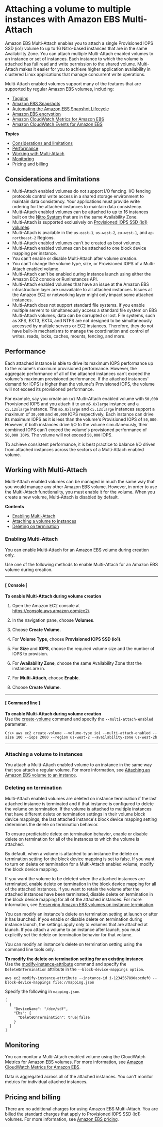 # Attaching a volume to multiple instances with Amazon EBS Multi\-Attach<a name="ebs-volumes-multi"></a>

Amazon EBS Multi\-Attach enables you to attach a single Provisioned IOPS SSD \(io1\) volume to up to 16 Nitro\-based instances that are in the same Availability Zone\. You can attach multiple Multi\-Attach enabled volumes to an instance or set of instances\. Each instance to which the volume is attached has full read and write permission to the shared volume\. Multi\-Attach makes it easier for you to achieve higher application availability in clustered Linux applications that manage concurrent write operations\.

Multi\-Attach enabled volumes support many of the features that are supported by regular Amazon EBS volumes, including:
+ [Tagging](Using_Tags.md)
+ [Amazon EBS Snapshots](EBSSnapshots.md)
+ [Automating the Amazon EBS Snapshot Lifecycle](snapshot-lifecycle.md)
+ [Amazon EBS encryption](EBSEncryption.md)
+ [Amazon CloudWatch Metrics for Amazon EBS](using_cloudwatch_ebs.md)
+ [Amazon CloudWatch Events for Amazon EBS](ebs-cloud-watch-events.md)

**Topics**
+ [Considerations and limitations](#considerations)
+ [Performance](#perf)
+ [Working with Multi\-Attach](#working)
+ [Monitoring](#monitoring)
+ [Pricing and billing](#pricing)

## Considerations and limitations<a name="considerations"></a>
+ Multi\-Attach enabled volumes do not support I/O fencing\. I/O fencing protocols control write access in a shared storage environment to maintain data consistency\. Your applications must provide write ordering for the attached instances to maintain data consistency\.
+ Multi\-Attach enabled volumes can be attached to up to 16 instances built on the [Nitro System](instance-types.md#ec2-nitro-instances) that are in the same Availability Zone\.
+ Multi\-Attach is supported exclusively on [Provisioned IOPS SSD \(io1\) volumes](ebs-volume-types.md#EBSVolumeTypes_piops)\.
+ Multi\-Attach is available in the `us-east-1`, `us-west-2`, `eu-west-1`, and `ap-northeast-2` Regions\.
+ Multi\-Attach enabled volumes can't be created as boot volumes\.
+ Multi\-Attach enabled volumes can be attached to one block device mapping per instance\.
+ You can't enable or disable Multi\-Attach after volume creation\.
+ You can't change the volume type, size, or Provisioned IOPS of a Multi\-Attach enabled volume\.
+ Multi\-Attach can't be enabled during instance launch using either the Amazon EC2 console or RunInstances API\.
+ Multi\-Attach enabled volumes that have an issue at the Amazon EBS infrastructure layer are unavailable to all attached instances\. Issues at the Amazon EC2 or networking layer might only impact some attached instances\.
+ Multi\-Attach does not support standard file systems\. If you enable multiple servers to simultaneously access a standard file system on EBS Multi\-Attach volumes, data can be corrupted or lost\. File systems, such as XFS, EXT3, EXT4, and NTFS are not designed to be simultaneously accessed by multiple servers or EC2 instances\. Therefore, they do not have built\-in mechanisms to manage the coordination and control of writes, reads, locks, caches, mounts, fencing, and more\. 

## Performance<a name="perf"></a>

Each attached instance is able to drive its maximum IOPS performance up to the volume's maximum provisioned performance\. However, the aggregate performance of all of the attached instances can't exceed the volume's maximum provisioned performance\. If the attached instances' demand for IOPS is higher than the volume's Provisioned IOPS, the volume will not exceed its provisioned performance\.

For example, say you create an `io1` Multi\-Attach enabled volume with `50,000` Provisioned IOPS and you attach it to an `m5.8xlarge` instance and a `c5.12xlarge` instance\. The `m5.8xlarge` and `c5.12xlarge` instances support a maximum of `30,000` and `40,000` IOPS respectively\. Each instance can drive its maximum IOPS as it is less than the volume's Provisioned IOPS of `50,000`\. However, if both instances drive I/O to the volume simultaneously, their combined IOPS can't exceed the volume's provisioned performance of `50,000 IOPS`\. The volume will not exceed `50,000` IOPS\.

To achieve consistent performance, it is best practice to balance I/O driven from attached instances across the sectors of a Multi\-Attach enabled volume\.

## Working with Multi\-Attach<a name="working"></a>

Multi\-Attach enabled volumes can be managed in much the same way that you would manage any other Amazon EBS volume\. However, in order to use the Multi\-Attach functionality, you must enable it for the volume\. When you create a new volume, Multi\-Attach is disabled by default\.

**Contents**
+ [Enabling Multi\-Attach](#enable)
+ [Attaching a volume to instances](#attach)
+ [Deleting on termination](#delete)

### Enabling Multi\-Attach<a name="enable"></a>

You can enable Multi\-Attach for an Amazon EBS volume during creation only\.

Use one of the following methods to enable Multi\-Attach for an Amazon EBS volume during creation\.

------
#### [ Console ]

**To enable Multi\-Attach during volume creation**

1. Open the Amazon EC2 console at [https://console\.aws\.amazon\.com/ec2/](https://console.aws.amazon.com/ec2/)\.

1. In the navigation pane, choose **Volumes**\.

1. Choose **Create Volume**\.

1. For **Volume Type**, choose **Provisioned IOPS SSD \(io1\)**\.

1. For **Size** and **IOPS**, choose the required volume size and the number of IOPS to provision\.

1. For **Availability Zone**, choose the same Availability Zone that the instances are in\.

1. For **Multi\-Attach**, choose **Enable**\.

1. Choose **Create Volume**\.

------
#### [ Command line ]

**To enable Multi\-Attach during volume creation**  
Use the [create\-volume](https://docs.aws.amazon.com/cli/latest/reference/ec2/create-volume.html) command and specify the `--multi-attach-enabled` parameter\.

```
C:\> aws ec2 create-volume --volume-type io1 --multi-attach-enabled --size 100 --iops 2000 --region us-west-2 --availability-zone us-west-2b
```

------

### Attaching a volume to instances<a name="attach"></a>

You attach a Multi\-Attach enabled volume to an instance in the same way that you attach a regular volume\. For more information, see [Attaching an Amazon EBS volume to an instance](ebs-attaching-volume.md)\.

### Deleting on termination<a name="delete"></a>

Multi\-Attach enabled volumes are deleted on instance termination if the last attached instance is terminated and if that instance is configured to delete the volume on termination\. If the volume is attached to multiple instances that have different delete on termination settings in their volume block device mappings, the last attached instance's block device mapping setting determines the delete on termination behavior\.

To ensure predictable delete on termination behavior, enable or disable delete on termination for all of the instances to which the volume is attached\.

By default, when a volume is attached to an instance the delete on termination setting for the block device mapping is set to false\. If you want to turn on delete on termination for a Multi\-Attach enabled volume, modify the block device mapping\.

If you want the volume to be deleted when the attached instances are terminated, enable delete on termination in the block device mapping for all of the attached instances\. If you want to retain the volume after the attached instances have been terminated, disable delete on termination in the block device mapping for all of the attached instances\. For more information, see [Preserving Amazon EBS volumes on instance termination](terminating-instances.md#preserving-volumes-on-termination)\.

You can modify an instance's delete on termination setting at launch or after it has launched\. If you enable or disable delete on termination during instance launch, the settings apply only to volumes that are attached at launch\. If you attach a volume to an instance after launch, you must explicitly set the delete on termination behavior for that volume\.

You can modify an instance's delete on termination setting using the command line tools only\.

**To modify the delete on termination setting for an existing instance**  
Use the [ modify\-instance\-attribute](https://docs.aws.amazon.com/cli/latest/reference/ec2/modify-instance-attribute.html) command and specify the `DeleteOnTermination` attribute in the `--block-device-mappings option`\.

```
aws ec2 modify-instance-attribute --instance-id i-1234567890abcdef0 --block-device-mappings file://mapping.json
```

Specify the following in `mapping.json`\.

```
[
  {
    "DeviceName": "/dev/sdf",
    "Ebs": {
      "DeleteOnTermination": true|false
    }
  }
]
```

## Monitoring<a name="monitoring"></a>

You can monitor a Multi\-Attach enabled volume using the CloudWatch Metrics for Amazon EBS volumes\. For more information, see [Amazon CloudWatch Metrics for Amazon EBS](using_cloudwatch_ebs.md)\.

Data is aggregated across all of the attached instances\. You can't monitor metrics for individual attached instances\.

## Pricing and billing<a name="pricing"></a>

There are no additional charges for using Amazon EBS Multi\-Attach\. You are billed the standard charges that apply to Provisioned IOPS SSD \(io1\) volumes\. For more information, see [Amazon EBS pricing](http://aws.amazon.com/ebs/pricing/)\.